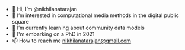 - 👋 Hi, I’m @nikhilanatarajan
- 👀 I’m interested in computational media methods in the digital public square 
- 🌱 I’m currently learning about community data models
- 🌱 I'm embarking on a PhD in 2021
- 📫 How to reach me nikhilanatarajan@gmail.com

<!---
nikhilanatarajan/nikhilanatarajan is a ✨ special ✨ repository because its `README.md` (this file) appears on your GitHub profile.
You can click the Preview link to take a look at your changes.
--->
